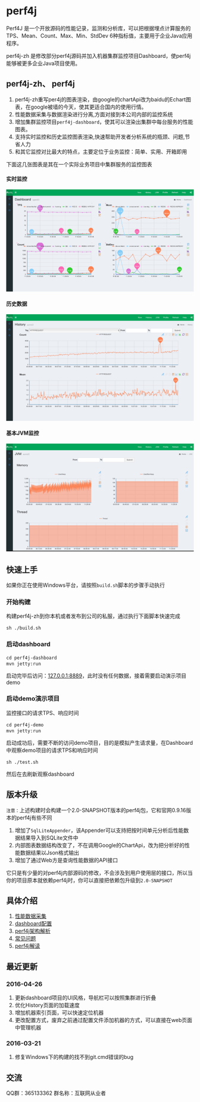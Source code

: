 # perf4j

Perf4J 是一个开放源码的性能记录，监测和分析库，可以把根据埋点计算服务的TPS、Mean、Count、Max、Min、StdDev 6种指标值，主要用于企业Java应用程序。

perf4j-zh 是修改部分perf4j源码并加入机器集群监控项目Dashboard，使perf4j能够被更多企业Java项目使用。

## perf4j-zh、 perf4j

1. perf4j-zh重写per4j的图表渲染，由google的chartApi改为baidu的Echart图表，在google被墙的今天，使其更适合国内的使用行情。
1. 性能数据采集与数据渲染进行分离,方面对接到本公司内部的监控系统
1. 增加集群监控项目`perf4j-dashboard`，使其可以渲染出集群中每台服务的性能图表。
1. 支持实时监控和历史监控图表渲染,快速帮助开发者分析系统的瓶颈、问题,节省人力
1. 和其它监控对比最大的特点，主要定位于业务监控：简单、实用、开箱即用

下面这几张图表是其在一个实际业务项目中集群服务的监控图表

#### 实时监控

![Alt text](./doc/Pef4j___now.jpg)

#### 历史数据

![Alt text](./doc/Pef4j___history.jpg)

#### 基本JVM监控

![Alt text](./doc/perf4j__jvm.jpg)

## 快速上手

如果你正在使用Windows平台，请按照`build.sh`脚本的步骤手动执行

### 开始构建

构建perf4j-zh到你本机或者发布到公司的私服，通过执行下面脚本快速完成

    sh ./build.sh

### 启动dashboard
    
    cd perf4j-dashboard
    mvn jetty:run
    
启动完毕后访问：[127.0.0.1:8889](http://127.0.0.1:8889)，此时没有任何数据，接着需要启动演示项目demo

### 启动demo演示项目

监控接口的请求TPS、响应时间
 
    cd perf4j-demo
    mvn jetty:run
    
启动成功后，需要不断的访问demo项目，目的是模拟产生请求量，在Dashboard中观察demo项目的请求TPS和响应时间
    
    sh ./test.sh

然后在去刷新观察dashboard
   
## 版本升级

`注意：`上述构建时会构建一个2.0-SNAPSHOT版本的perf4j包，它和官网0.9.16版本的perf4j有些不同

1. 增加了`SqlLiteAppender`，该Appender可以支持把按时间单元分析后性能数据结果导入到SQLite文件中
1. 内部图表数据结构改变了，不在调用Google的ChartApi，改为把分析好的性能数据结果以Json格式输出
1. 增加了通过Web方是查询性能数据的API接口

它只是有少量的对perf4j内部源码的修改，不会涉及到用户使用层的接口，所以当你的项目原本就依赖perf4j时，你可以直接把依赖包升级到`2.0-SNAPSHOT`


## 具体介绍

1. [性能数据采集](./doc/perf4j_usage.md)
1. [dashboard配置](./doc/usage.md)
1. [perf4j架构解析](https://raw.githubusercontent.com/WangJunTYTL/perf4j-zh/master/doc/perf4j架构解析.jpg)
1. [常见问题](./doc/qa.md)
1. [perf4j解读](./doc/perf4j_src.md)

## 最近更新

### 2016-04-26

1. 更新dashboard项目的UI风格，导航栏可以按照集群进行折叠
2. 优化History页面的加载速度
3. 增加机器索引页面，可以快速定位机器
4. 更改配置方式，废弃之前通过配置文件添加机器的方式，可以直接在web页面中管理机器

### 2016-03-21

1. 修复Windows下的构建的找不到git.cmd错误的bug

## 交流

QQ群：365133362 群名称：互联网从业者
   
   
